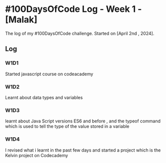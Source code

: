 # #100DaysOfCode Log - Week 1 - [Malak]

The log of my #100DaysOfCode challenge. Started on [April 2nd , 2024].

## Log

### W1D1 
Started javascript course on codeacademy

### W1D2
Learnt about data types and variables

### W1D3
learnt about Java Script versions ES6 and before , and the typeof command which is used to tell the type of the value stored in a variable

### W1D4
I revised what i learnt in the past few days and started a project which is the Kelvin project on Codecademy
